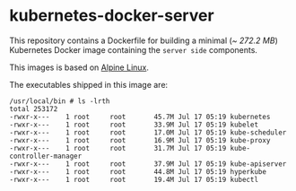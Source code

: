 # kubernetes-docker-server

This repository contains a Dockerfile for building a minimal (*~ 272.2 MB*) Kubernetes Docker image containing the `server side` components.

This images is based on [Alpine Linux](https://registry.hub.docker.com/_/alpine/).

The executables shipped in this image are:
```
/usr/local/bin # ls -lrth
total 253172
-rwxr-x---    1 root     root       45.7M Jul 17 05:19 kubernetes
-rwxr-x---    1 root     root       33.9M Jul 17 05:19 kubelet
-rwxr-x---    1 root     root       17.0M Jul 17 05:19 kube-scheduler
-rwxr-x---    1 root     root       16.9M Jul 17 05:19 kube-proxy
-rwxr-x---    1 root     root       31.7M Jul 17 05:19 kube-controller-manager
-rwxr-x---    1 root     root       37.9M Jul 17 05:19 kube-apiserver
-rwxr-x---    1 root     root       44.8M Jul 17 05:19 hyperkube
-rwxr-x---    1 root     root       19.4M Jul 17 05:19 kubectl
```
